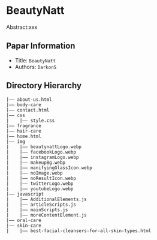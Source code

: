 BeautyNatt
===
Abstract:xxx
## Papar Information
- Title:  `BeautyNatt`
- Authors:  `DarkonS`

## Directory Hierarchy
```
|—— about-us.html
|—— body-care
|—— contact.html
|—— css
|    |—— style.css
|—— fragrance
|—— hair-care
|—— home.html
|—— img
|    |—— beautynattLogo.webp
|    |—— facebookLogo.webp
|    |—— instagramLogo.webp
|    |—— makeupBg.webp
|    |—— manifyingGlassIcon.webp
|    |—— noImage.webp
|    |—— noResultIcon.webp
|    |—— twitterLogo.webp
|    |—— youtubeLogo.webp
|—— javascript
|    |—— AdditionalElements.js
|    |—— articleScripts.js
|    |—— mainScripts.js
|    |—— moreContentElement.js
|—— oral-care
|—— skin-care
|    |—— best-facial-cleansers-for-all-skin-types.html
```
